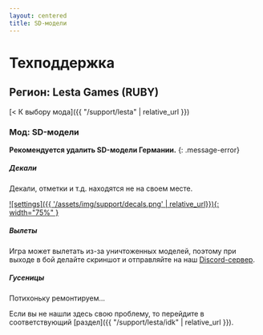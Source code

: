 ```yaml
---
layout: centered
title: SD-модели
---
```


# Техподдержка

## Регион: Lesta Games (RUBY)

[< К выбору мода]({{ "/support/lesta" | relative_url }})

### Мод: SD-модели

**Рекомендуется удалить SD-модели Германии.**
{: .message-error}

##### Декали

Декали, отметки и т.д. находятся не на своем месте.

[![settings]({{ '/assets/img/support/decals.png' | relative_url}}){: width="75%" }](/assets/img/support/decals.png)

##### Вылеты

Игра может вылетать из-за уничтоженных моделей, поэтому при выходе в бой делайте скриншот и отправляйте на наш [Discord-сервер](https://discord.gg/36mrMDeFMJ).

##### Гусеницы

Потихоньку ремонтируем...

<div>
    <div class="b-hr-layoutfix">
        <div class="b-hr-block"><span></span></div>
    </div>
</div>

Если вы не нашли здесь свою проблему, то перейдите в соответствующий [раздел]({{ "/support/lesta/idk" | relative_url }}).
